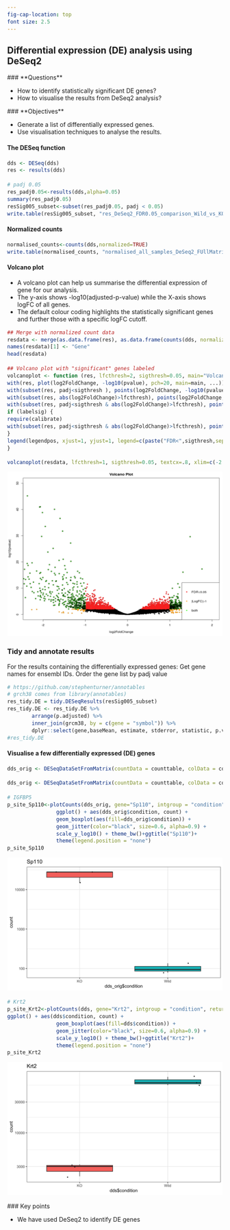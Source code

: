 ```yaml
---
fig-cap-location: top
font size: 2.5
---
```



## **Differential expression (DE) analysis using DeSeq2**

<div class="questions">  
### **Questions**

- How to identify statistically significant DE genes?
- How to visualise the results from DeSeq2 analysis?
</div>

<div class="objectives">  
### **Objectives**

- Generate a list of differentially expressed genes.
- Use visualisation techniques to analyse the results.

</div>


#### **The DESeq function**

```r
dds <- DESeq(dds)
res <- results(dds)

# padj 0.05
res_padj0.05<-results(dds,alpha=0.05)
summary(res_padj0.05)
resSig005_subset<-subset(res_padj0.05, padj < 0.05)
write.table(resSig005_subset, "res_DeSeq2_FDR0.05_comparison_Wild_vs_KO_FUllMatrix.tab", sep="\t", col.names=NA, quote=F)
```

#### **Normalized counts**
```r
normalised_counts<-counts(dds,normalized=TRUE)
write.table(normalised_counts, "normalised_all_samples_DeSeq2_FUllMatrix.tab", sep="\t", col.names=NA, quote=F)
```

#### **Volcano plot**
- A volcano plot can help us summarise the differential expression of gene for our analysis.
- The y-axis shows -log10(adjusted-p-value) while the X-axis shows logFC of all genes.
- The default colour coding highlights the statistically significant genes and further those with a specific logFC cutoff.


```r
## Merge with normalized count data
resdata <- merge(as.data.frame(res), as.data.frame(counts(dds, normalized=TRUE)), by="row.names", sort=FALSE)
names(resdata)[1] <- "Gene"
head(resdata)

## Volcano plot with "significant" genes labeled
volcanoplot <- function (res, lfcthresh=2, sigthresh=0.05, main="Volcano Plot", legendpos="bottomright", labelsig=TRUE, textcx=1, ...) {
with(res, plot(log2FoldChange, -log10(pvalue), pch=20, main=main, ...))
with(subset(res, padj<sigthresh ), points(log2FoldChange, -log10(pvalue), pch=20, col="red", ...))
with(subset(res, abs(log2FoldChange)>lfcthresh), points(log2FoldChange, -log10(pvalue), pch=20, col="orange", ...))
with(subset(res, padj<sigthresh & abs(log2FoldChange)>lfcthresh), points(log2FoldChange, -log10(pvalue), pch=20, col="green", ...))
if (labelsig) {
require(calibrate)
with(subset(res, padj<sigthresh & abs(log2FoldChange)>lfcthresh), points(log2FoldChange, -log10(pvalue), labs=Gene, cex=textcx, ...))
}
legend(legendpos, xjust=1, yjust=1, legend=c(paste("FDR<",sigthresh,sep=""), paste("|LogFC|>",lfcthresh,sep=""), "both"), pch=20, col=c("red","orange","green"))
}

volcanoplot(resdata, lfcthresh=1, sigthresh=0.05, textcx=.8, xlim=c(-2.3, 2),ylim=c(0, 50))

```
![](/fig/volcano_plot_alternate.png)


### **Tidy and annotate results**
For the results containing the differentially expressed genes:
Get gene names for ensembl IDs.
Order the gene list by padj value


```r
# https://github.com/stephenturner/annotables
# grch38 comes from library(annotables)
res_tidy.DE = tidy.DESeqResults(resSig005_subset)
res_tidy.DE <- res_tidy.DE %>%
        arrange(p.adjusted) %>%
        inner_join(grcm38, by = c(gene = "symbol")) %>%
        dplyr::select(gene,baseMean, estimate, stderror, statistic, p.value, p.adjusted)
#res_tidy.DE
```

#### **Visualise a few differentially expressed (DE) genes**
```r
dds_orig <- DESeqDataSetFromMatrix(countData = counttable, colData = colData,design = ~condition)

dds_orig <- DESeqDataSetFromMatrix(countData = counttable, colData = colData,design = ~condition)

# IGFBP5
p_site_Sp110<-plotCounts(dds_orig, gene="Sp110", intgroup = "condition", returnData = TRUE) %>%
                ggplot() + aes(dds_orig$condition, count) + 
                geom_boxplot(aes(fill=dds_orig$condition)) + 
                geom_jitter(color="black", size=0.6, alpha=0.9) + 
                scale_y_log10() + theme_bw()+ggtitle("Sp110")+ 
                theme(legend.position = "none")
p_site_Sp110

```

![Gene Sp110 is down-regulated in WT](/fig/Sp110.png)

```r
# Krt2
p_site_Krt2<-plotCounts(dds, gene="Krt2", intgroup = "condition", returnData = TRUE) %>%
ggplot() + aes(dds$condition, count) + 
                geom_boxplot(aes(fill=dds$condition)) + 
                geom_jitter(color="black", size=0.6, alpha=0.9) + 
                scale_y_log10() + theme_bw()+ggtitle("Krt2")+ 
                theme(legend.position = "none")
p_site_Krt2
```

![Gene Krt2 is up-regulated in WT](/fig/Krt2.png)




<div class="keypoints">
### Key points

- We have used DeSeq2 to identify DE genes
</div>  